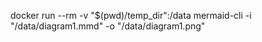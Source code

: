 docker run --rm -v "$(pwd)/temp_dir":/data mermaid-cli -i "/data/diagram1.mmd" -o "/data/diagram1.png"
